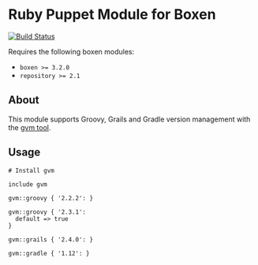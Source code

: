 # Ruby Puppet Module for Boxen

[![Build Status](https://travis-ci.org/Spantree/puppet-gvm.png?branch=master)](https://travis-ci.org/Spantree/puppet-gvm)

Requires the following boxen modules:

* `boxen >= 3.2.0`
* `repository >= 2.1`

## About

This module supports Groovy, Grails and Gradle version management with the [gvm tool](http://gvmtool.org).

## Usage

```puppet
# Install gvm

include gvm

gvm::groovy { '2.2.2': }

gvm::groovy { '2.3.1':
  default => true
}

gvm::grails { '2.4.0': }

gvm::gradle { '1.12': }
```